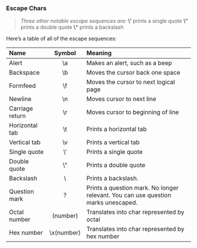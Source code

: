 ### Escape Chars

>*Three other notable escape sequences are:*
**\’** prints a single quote
**\”** prints a double quote
**\\*** prints a backslash

Here’s a table of all of the escape sequences:

| Name | Symbol | Meaning |
|:-|:-:|:-|
| Alert | \a | Makes an alert, such as a beep |
| Backspace | \b | Moves the cursor back one space |
| Formfeed | \f | Moves the cursor to next logical page |
| Newline | \n | Moves cursor to next line |
| Carriage return | \r | Moves cursor to beginning of line |
| Horizontal tab | \t | Prints a horizontal tab |
| Vertical tab | \v | Prints a vertical tab |
| Single quote | \’ | Prints a single quote |
| Double quote | \” | Prints a double quote |
| Backslash | \\ | Prints a backslash. |
| Question mark | \? | Prints a question mark. No longer relevant. You can use question marks unescaped. |
| Octal number | \(number) | Translates into char represented by octal |
| Hex number | \x(number) | Translates into char represented by hex number |
